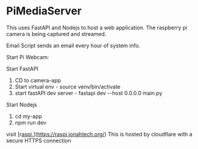 # PiMediaServer
This uses FastAPI and Nodejs to host a web application. The raspberry pi camera is being captured and streamed.

Email Script sends an email every hour of system info.


Start Pi Webcam:


Start FastAPI

1. CD to camera-app
2. Start virtual env - source venv/bin/activate
3. start fastAPI dev server - fastapi dev --host 0.0.0.0 main.py

Start Nodejs

1. cd my-app
2. npm run dev


visit [r[aspi.](https://raspi.jonahtech.org/)](https://raspi.jonahtech.org/)
This is hosted by cloudflare with a secure HTTPS connection

